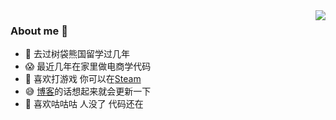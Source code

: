 <img align="right" src="https://github-readme-stats.vercel.app/api?username=KuLiPoi&show_icons=true">

### About me 🍌
- 🐨 去过树袋熊国留学过几年
- 😱 最近几年在家里做电商学代码
- 🥰 喜欢打游戏 你可以在[Steam](https://steamcommunity.com/id/Nyannerso/)
- 😅 [博客](https://kulipoi.com)的话想起来就会更新一下
- 🐷 喜欢咕咕咕 人没了 代码还在
